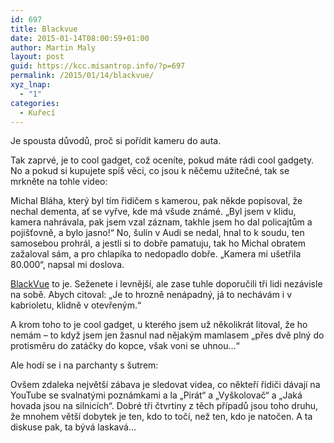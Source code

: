 ```yaml
---
id: 697
title: Blackvue
date: 2015-01-14T08:00:59+01:00
author: Martin Maly
layout: post
guid: https://kcc.misantrop.info/?p=697
permalink: /2015/01/14/blackvue/
xyz_lnap:
  - "1"
categories:
  - Kuřecí
---
```

Je spousta důvodů, proč si pořídit kameru do auta.

Tak zaprvé, je to cool gadget, což oceníte, pokud máte rádi cool gadgety. No a pokud si kupujete spíš věci, co jsou k něčemu užitečné, tak se mrkněte na tohle video:



Michal Bláha, který byl tím řidičem s kamerou, pak někde popisoval, že nechal dementa, ať se vyřve, kde má všude známé. &#8222;Byl jsem v klidu, kamera nahrávala, pak jsem vzal záznam, takhle jsem ho dal policajtům a pojišťovně, a bylo jasno!&#8220; No, šulín v Audi se nedal, hnal to k soudu, ten samosebou prohrál, a jestli si to dobře pamatuju, tak ho Michal obratem zažaloval sám, a pro chlapíka to nedopadlo dobře. &#8222;Kamera mi ušetřila 80.000&#8220;, napsal mi doslova.

[BlackVue](https://blog.blackvue.cz/produkty/) to je. Seženete i levnější, ale zase tuhle doporučili tři lidi nezávisle na sobě. Abych citoval: &#8222;Je to hrozně nenápadný, já to nechávám i v kabrioletu, klidně v otevřeným.&#8220;

A krom toho to je cool gadget, u kterého jsem už několikrát litoval, že ho nemám &#8211; to když jsem jen žasnul nad nějakým mamlasem &#8222;přes dvě plný do protisměru do zatáčky do kopce, však voni se uhnou&#8230;&#8220;

Ale hodí se i na parchanty s šutrem:



Ovšem zdaleka největší zábava je sledovat videa, co někteří řidiči dávají na YouTube se svalnatými poznámkami a la &#8222;Pirát&#8220; a &#8222;Vyškolovač&#8220; a &#8222;Jaká hovada jsou na silnicích&#8220;. Dobré tři čtvrtiny z těch případů jsou toho druhu, že mnohem větší dobytek je ten, kdo to točí, než ten, kdo je natočen. A ta diskuse pak, ta bývá laskavá&#8230;